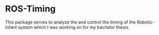 # ROS-Timing
This package serves to analyze the and control the timing of the Robotic-Infant system which I was working on for my bachelor thesis. 
